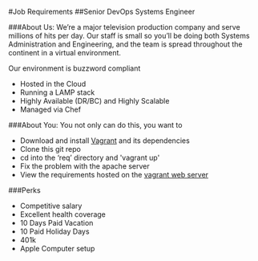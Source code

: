 #Job Requirements
##Senior DevOps Systems Engineer

###About Us:
We’re a major television production company and serve millions of hits per day.  Our staff is small so you’ll be doing both Systems Administration and Engineering, and the team is spread throughout the continent in a virtual environment.

Our environment is buzzword compliant

* Hosted in the Cloud
* Running a LAMP stack
* Highly Available (DR/BC) and Highly Scalable
* Managed via Chef

###About You:
You not only can do this, you want to

* Download and install [Vagrant](http://vagrantup.com) and its dependencies
* Clone this git repo
* cd into the ‘req’ directory and 'vagrant up'
* Fix the problem with the apache server
* View the requirements hosted on the [vagrant web server](http://192.168.33.15)

###Perks

* Competitive salary
* Excellent health coverage
* 10 Days Paid Vacation
* 10 Paid Holiday Days
* 401k
* Apple Computer setup
